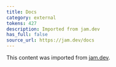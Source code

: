 ```yaml
---
title: Docs
category: external
tokens: 427
description: Imported from jam.dev
has_full: false
source_url: https://jam.dev/docs
---
```


This content was imported from [jam.dev](https://jam.dev/docs).
